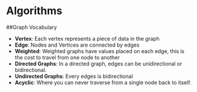 # Algorithms

##Graph Vocabulary
  - **Vertex**: Each vertex represents a piece of data in the graph
  - **Edge**: Nodes and Vertices are connected by edges
  - **Weighted**: Weighted graphs have values placed on each edge, this is the cost to travel from one node to another
  - **Directed Graphs**: In a directed graph, edges can be unidirectional or bidirectional.
  - **Undirected Graphs**: Every edges is bidirectional
  - **Acyclic**: Where you can never traverse from a single node back to itself.